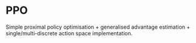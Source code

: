 # PPO

Simple proximal policy optimisation + generalised advantage estimation + single/multi-discrete action space implementation. 

